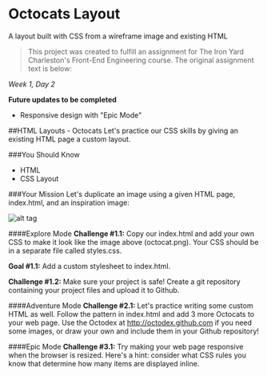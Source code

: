 # Octocats Layout
A layout built with CSS from a wireframe image and existing HTML

>This project was created to fulfill an assignment for The Iron Yard Charleston's Front-End Engineering course. The original assignment text is below:

*Week 1, Day 2*

**Future updates to be completed**
* Responsive design with "Epic Mode"


##HTML Layouts - Octocats
Let's practice our CSS skills by giving an existing HTML page a custom layout.

###You Should Know
* HTML
* CSS Layout

###Your Mission
Let's duplicate an image using a given HTML page, index.html, and an inspiration image: 

![alt tag](https://raw.githubusercontent.com/adlondon/html-layouts-octocats/master/octocat.png)

####Explore Mode
**Challenge #1.1:** Copy our index.html and add your own CSS to make it look like the image above (octocat.png). Your CSS should be in a separate file called styles.css. 

**Goal #1.1:** Add a custom stylesheet to index.html.

**Challenge #1.2:** Make sure your project is safe! Create a git repository containing your project files and upload it to Github. 

####Adventure Mode
**Challenge #2.1:** Let's practice writing some custom HTML as well. Follow the pattern in index.html and add 3 more Octocats to your web page. Use the Octodex at http://octodex.github.com if you need some images, or draw your own and include them in your Github repository! 

####Epic Mode
**Challenge #3.1:** Try making your web page responsive when the browser is resized. Here's a hint: consider what CSS rules you know that determine how many items are displayed inline. 


